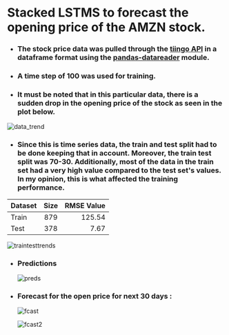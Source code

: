 # Stacked LSTMS to forecast the opening price of the AMZN stock.


* ### The stock price data was pulled through the [tiingo API](https://www.tiingo.com/) in a dataframe format using the [pandas-datareader](https://pandas-datareader.readthedocs.io/en/latest/) module.
* ### A time step of 100 was used for training.

* ### It must be noted that in this particular data, there is a sudden drop in the opening price of the stock as seen in the plot below.
![data_trend](https://github.com/user-attachments/assets/aea45266-4d8b-4eca-a37a-5a4915867219)

* ### Since this is time series data, the train and test split had to be done keeping that in account. Moreover, the train test split was 70-30. Additionally, most of the data in the train set had a very high value compared to the test set's values. In my opinion, this is what affected the training performance.
  

| Dataset     | Size          | RMSE Value  |
| ------------- |:-------------:| -----:|
| Train     | 879 | 125.54 |
| Test      | 378     |  7.67 |


![traintesttrends](https://github.com/user-attachments/assets/ae2d3c2f-5b16-4559-89fd-d3c7f1435b41)

* ### Predictions
  ![preds](https://github.com/user-attachments/assets/c32f2596-bcb0-442e-aed2-a52bcca8791d)

* ### Forecast for the open price for next 30 days :
  ![fcast](https://github.com/user-attachments/assets/e9817412-0e87-41fe-ac70-1f8223476ba0)

  ![fcast2](https://github.com/user-attachments/assets/0b6ea473-819c-4600-b000-47cadcca85f9)






